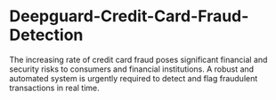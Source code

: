 # Deepguard-Credit-Card-Fraud-Detection
The increasing rate of credit card fraud poses significant financial and security risks to consumers and financial institutions. A robust and automated system is urgently required to detect and flag fraudulent transactions in real time.
